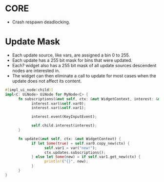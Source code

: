 # CORE

* Crash respawn deadlocking.

# Update Mask

* Each update source, like vars, are assigned a bin 0 to 255.
* Each update has a 255 bit mask for bins that were updated.
* Each? widget also has a 255 bit mask of all update sources descendent nodes are interested in.
* The widget can then eliminate a call to update for most cases when the update does not affect its content.

```rust
#[impl_ui_node(child)]
impl<C: UiNode> UiNode for MyNode<C> {
      fn subscriptions(&mut self, ctx: &mut WidgetContext, interest: &mut WidgetInterest) {
            interest.var(&self.var0);
            interest.var(&self.var1);

            interest.event(KeyInputEvent);

            self.child.interest(interest);
      }

      fn update(&mut self, ctx: &mut WidgetContext) {
            if let Some(true) = self.var0.copy_new(ctx) {
                  self.var1 = var("new!");     
                  ctx.updates.subscriptions();
            } else let Some(new) = if self.var1.get_new(ctx) {
                  println!("{}", new);
            }
      }
}
```